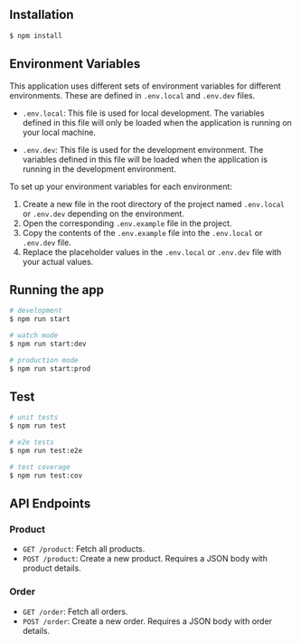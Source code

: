 ## Installation

```bash
$ npm install
```

## Environment Variables

This application uses different sets of environment variables for different environments. These are defined in `.env.local` and `.env.dev` files.

- `.env.local`: This file is used for local development. The variables defined in this file will only be loaded when the application is running on your local machine.

- `.env.dev`: This file is used for the development environment. The variables defined in this file will be loaded when the application is running in the development environment.

To set up your environment variables for each environment:

1. Create a new file in the root directory of the project named `.env.local` or `.env.dev` depending on the environment.
2. Open the corresponding `.env.example` file in the project.
3. Copy the contents of the `.env.example` file into the `.env.local` or `.env.dev` file.
4. Replace the placeholder values in the `.env.local` or `.env.dev` file with your actual values.

## Running the app

```bash
# development
$ npm run start

# watch mode
$ npm run start:dev

# production mode
$ npm run start:prod
```

## Test

```bash
# unit tests
$ npm run test

# e2e tests
$ npm run test:e2e

# test coverage
$ npm run test:cov
```

## API Endpoints

### Product

- `GET /product`: Fetch all products.
- `POST /product`: Create a new product. Requires a JSON body with product details.

### Order

- `GET /order`: Fetch all orders.
- `POST /order`: Create a new order. Requires a JSON body with order details.
